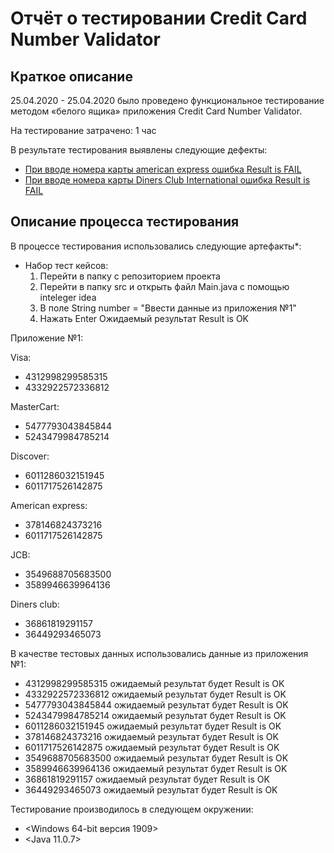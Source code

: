 # Отчёт о тестировании Credit Card Number Validator

## Краткое описание

25.04.2020 - 25.04.2020 было проведено функциональное тестирование методом «белого ящика» приложения Credit Card Number Validator.

На тестирование затрачено: 1 час

В результате тестирования выявлены следующие дефекты:
* [При вводе номера карты american express ошибка Result is FAIL](https://github.com/Oleg2394/Credit-Card-Number-Validator/issues/1#issue-606792156)
* [При вводе номера карты Diners Club International ошибка Result is FAIL](https://github.com/Oleg2394/Credit-Card-Number-Validator/issues/2#issue-606794052)


## Описание процесса тестирования

В процессе тестирования использовались следующие артефакты*:
*  Набор тест кейсов:
	1) Перейти в папку с репозиторием проекта
	2) Перейти в папку src и открыть файл Main.java с помощью inteleger idea
	3) В поле String number = "Ввести данные из приложения №1" 
	4) Нажать Enter
	Ожидаемый результат Result is OK

Приложение №1:

Visa:
* 4312998299585315
* 4332922572336812

MasterCart:
* 5477793043845844
* 5243479984785214

Discover:
* 6011286032151945
* 6011717526142875

American express:
* 378146824373216
* 6011717526142875

JCB:
* 3549688705683500
* 3589946639964136

Diners club:
* 36861819291157
* 36449293465073

В качестве тестовых данных использовались данные из приложения №1:
* 4312998299585315 ожидаемый результат будет Result is OK
* 4332922572336812 ожидаемый результат будет Result is OK
* 5477793043845844 ожидаемый результат будет Result is OK
* 5243479984785214 ожидаемый результат будет Result is OK
* 6011286032151945 ожидаемый результат будет Result is OK
* 378146824373216  ожидаемый результат будет Result is OK
* 6011717526142875 ожидаемый результат будет Result is OK
* 3549688705683500 ожидаемый результат будет Result is OK
* 3589946639964136 ожидаемый результат будет Result is OK
* 36861819291157   ожидаемый результат будет Result is OK
* 36449293465073   ожидаемый результат будет Result is OK


Тестирование производилось в следующем окружении:
* <Windows 64-bit версия 1909>
* <Java 11.0.7>

